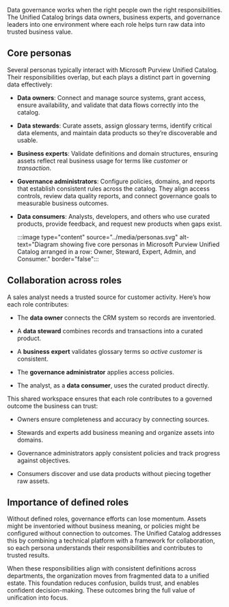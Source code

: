 Data governance works when the right people own the right responsibilities. The Unified Catalog brings data owners, business experts, and governance leaders into one environment where each role helps turn raw data into trusted business value.

## Core personas

Several personas typically interact with Microsoft Purview Unified Catalog. Their responsibilities overlap, but each plays a distinct part in governing data effectively:

- **Data owners**: Connect and manage source systems, grant access, ensure availability, and validate that data flows correctly into the catalog.

- **Data stewards**: Curate assets, assign glossary terms, identify critical data elements, and maintain data products so they’re discoverable and usable.

- **Business experts**: Validate definitions and domain structures, ensuring assets reflect real business usage for terms like _customer_ or _transaction_.

- **Governance administrators**: Configure policies, domains, and reports that establish consistent rules across the catalog. They align access controls, review data quality reports, and connect governance goals to measurable business outcomes.

- **Data consumers**: Analysts, developers, and others who use curated products, provide feedback, and request new products when gaps exist.

   :::image type="content" source="../media/personas.svg" alt-text="Diagram showing five core personas in Microsoft Purview Unified Catalog arranged in a row: Owner, Steward, Expert, Admin, and Consumer." border="false":::

## Collaboration across roles

A sales analyst needs a trusted source for customer activity. Here’s how each role contributes:

- The **data owner** connects the CRM system so records are inventoried.

- A **data steward** combines records and transactions into a curated product.

- A **business expert** validates glossary terms so _active customer_ is consistent.

- The **governance administrator** applies access policies.

- The analyst, as a **data consumer**, uses the curated product directly.

This shared workspace ensures that each role contributes to a governed outcome the business can trust:

- Owners ensure completeness and accuracy by connecting sources.

- Stewards and experts add business meaning and organize assets into domains.

- Governance administrators apply consistent policies and track progress against objectives.

- Consumers discover and use data products without piecing together raw assets.

## Importance of defined roles

Without defined roles, governance efforts can lose momentum. Assets might be inventoried without business meaning, or policies might be configured without connection to outcomes. The Unified Catalog addresses this by combining a technical platform with a framework for collaboration, so each persona understands their responsibilities and contributes to trusted results.

When these responsibilities align with consistent definitions across departments, the organization moves from fragmented data to a unified estate. This foundation reduces confusion, builds trust, and enables confident decision-making. These outcomes bring the full value of unification into focus.
